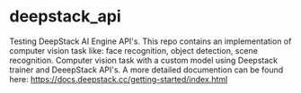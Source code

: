 # deepstack_api
Testing DeepStack AI Engine API's. This repo contains an implementation of computer vision task like: face recognition, object detection, scene recognition. Computer vision task with a custom model using Deepstack trainer and DeeepStack API's.
A more detailed documention can be found here: https://docs.deepstack.cc/getting-started/index.html
